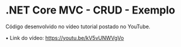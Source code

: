 # .NET Core MVC - CRUD - Exemplo
Código desenvolvido no vídeo tutorial postado no YouTube.

• Link do vídeo: https://youtu.be/kV5vUNWVgVo
